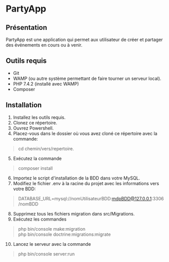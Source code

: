 # PartyApp

## Présentation
PartyApp est une application qui permet aux utilisateur de créer et partager des événements en cours ou à venir.

## Outils requis
* Git
* WAMP (ou autre système permettant de faire tourner un serveur local).
* PHP 7.4.2 (installé avec WAMP)
* Composer

## Installation
1. Installez les outils requis.
2. Clonez ce répertoire.
3. Ouvrez Powershell.
4. Placez-vous dans le dossier où vous avez cloné ce répertoire avec la commande:
>cd chemin/vers/repertoire.
5. Exécutez la commande
>composer install
6. Importez le script d'installation de la BDD dans votre MySQL.
7. Modifiez le fichier .env à la racine du projet avec les informations vers votre BDD:
>DATABASE_URL=mysql://nomUtilisateurBDD:mdpBDD@127.0.0.1:3306/nomBDD
8. Supprimez tous les fichiers migration dans src/Migrations.
9. Exécutez les commandes
>php bin/console make:migration  
>php bin/console doctrine:migrations:migrate
10. Lancez le serveur avec la commande
>php bin/console server:run
